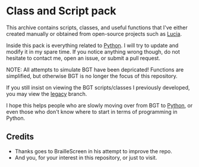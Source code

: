 # Class and Script pack

This archive contains scripts, classes, and useful functions that I've either created manually or obtained from open-source projects such as [Lucia][lucia].

Inside this pack is everything related to [Python][py]. I will try to update and modify it in my spare time. If you notice anything wrong though, do not hesitate to contact me, open an issue, or submit a pull request.

NOTE: All attempts to simulate BGT have been depricated! Functions are simplified, but otherwise BGT is no longer the focus of this repository.

If you still insist on viewing the BGT scripts/classes I previously developed, you may view the [legacy][old] branch.

I hope this helps people who are slowly moving over from BGT to [Python][py], or even those who don't know where to start in terms of programming in Python.

## Credits
- Thanks goes to BrailleScreen in his attempt to improve the repo.
- And you, for your interest in this repository, or just to visit.

[py]: <https://www.python.org>
[lucia]: <https://github.com/luciasoftware/lucia>
[old]: <https://github.com/tunmi13productions/Class-and-Script-pack/tree/legacy>